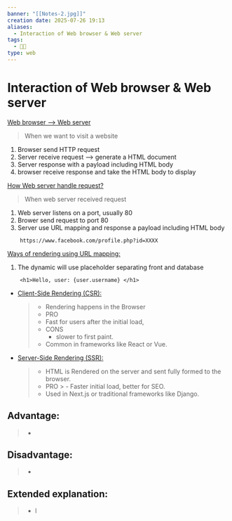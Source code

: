 ```yaml
---
banner: "[[Notes-2.jpg]]"
creation date: 2025-07-26 19:13
aliases:
  - Interaction of Web browser & Web server
tags:
  - 👨‍💻
type: web
---
```

# Interaction of Web browser & Web server
<u>Web browser --> Web server</u>
> When we want to visit a website
1. Browser send HTTP request
2. Server receive request --> generate a HTML document
3. Server response with a payload including HTML body
4. browser receive response and take the HTML body to display

<u>How Web server handle request?</u>
> When web server received request
1. Web server listens on a port, usually 80
2. Brower send request to port 80
3. Server use URL mapping and response a payload including HTML body
```
	https://www.facebook.com/profile.php?id=XXXX
```

<u>Ways of rendering using URL mapping:</u>
1. The dynamic will use placeholder separating front and database
```
	<h1>Hello, user: {user.username} </h1>
```
- <u>Client-Side Rendering (CSR):</u>
    >- Rendering happens in the Browser
	> - PRO
	 >	- Fast for users after the initial load, 
	> - CONS
	> 	- slower to first paint.
	> - Common in frameworks like React or Vue.
- <u>Server-Side Rendering (SSR):</u>
    >- HTML is Rendered on the server and sent fully formed to the browser.
    >- PRO
	  >  - Faster initial load, better for SEO.
    >- Used in Next.js or traditional frameworks like Django.
## Advantage:
> - 

## Disadvantage:
> - 

## Extended explanation:
> - l


